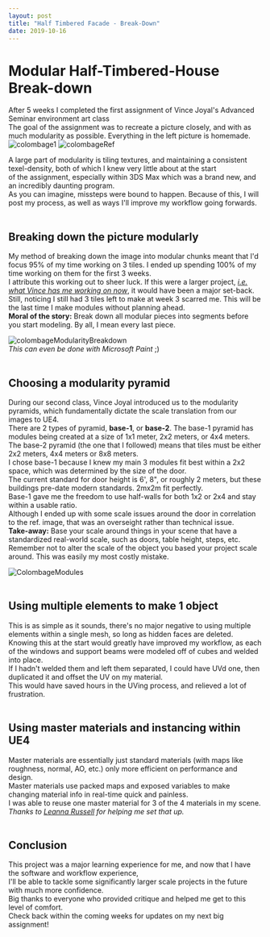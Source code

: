 ```yaml
---
layout: post
title: "Half Timbered Facade - Break-Down"
date: 2019-10-16
---
```


Modular Half-Timbered-House Break-down
===============

After 5 weeks I completed the first assignment of Vince Joyal's Advanced Seminar environment art class<br/>
The goal of the assignment was to recreate a picture closely, and with as much modularity as possible. Everything in the left picture is homemade. <br/>
![colombage1](https://i.imgur.com/t4lATKD.png)
![colombageRef](https://i.imgur.com/68jCq9E.jpg)<br/>

A large part of modularity is tiling textures, and maintaining a consistent texel-density, both of which I knew very little about at the start<br/>
of the assignment, especially within 3DS Max which was a brand new, and an incredibly daunting program.<br/>
As you can imagine, missteps were bound to happen. Because of this, I will post my process, as well as ways I'll improve my workflow going forwards. <br/>
<br/>

## Breaking down the picture modularly <br/>
My method of breaking down the image into modular chunks meant that I'd focus 95% of my time working on 3 tiles. I ended up spending 100% of my time working on them for the first 3 weeks.<br/>
I attribute this working out to sheer luck. If this were a larger project, *[i.e. what Vince has me working on now](http://alexmannion.me/blog/2019/10/17/darkagesblockout)*, it would have been a major set-back.<br/>
Still, noticing I still had 3 tiles left to make at week 3 scarred me. This will be the last time I make modules without planning ahead.<br/>
**Moral of the story:** Break down all modular pieces into segments before you start modeling. By all, I mean every last piece. <br/>

![colombageModularityBreakdown](https://i.imgur.com/8CSyv1M.jpg)<br/>
*This can even be done with Microsoft Paint* ;)<br/>
<br/>

## Choosing a modularity pyramid <br/>
During our second class, Vince Joyal introduced us to the modularity pyramids, which fundamentally dictate the scale translation from our images to UE4.<br/>
There are 2 types of pyramid, **base-1**, or **base-2**. The base-1 pyramid has modules being created at a size of 1x1 meter, 2x2 meters, or 4x4 meters. <br/>
The base-2 pyramid (the one that I followed) means that tiles must be either 2x2 meters, 4x4 meters or 8x8 meters.<br/>
I chose base-1 because I knew my main 3 modules fit best within a 2x2 space, which was determined by the size of the door.<br/>
The current standard for door height is 6', 8", or roughly 2 meters, but these buildings pre-date modern standards. 2mx2m fit perfectly.<br/>
Base-1 gave me the freedom to use half-walls for both 1x2 or 2x4 and stay within a usable ratio. <br/>
Although I ended up with some scale issues around the door in correlation to the ref. image, that was an overseight rather than technical issue.<br/>
**Take-away:** Base your scale around things in your scene that have a standardized real-world scale, such as doors, table height, steps, etc. <br/>
Remember not to alter the scale of the object you based your project scale around. This was easily my most costly mistake.<br/> 

![ColombageModules](https://i.imgur.com/ChFjKBe.png)<br/>
<br/>

## Using multiple elements to make 1 object <br/>
This is as simple as it sounds, there's no major negative to using multiple elements within a single mesh, so long as hidden faces are deleted. <br/>
Knowing this at the start would greatly have improved my workflow, as each of the windows and support beams were modeled off of cubes and welded into place.<br/>
If I hadn't welded them and left them separated, I could have UVd one, then duplicated it and offset the UV on my material.<br/>
This would have saved hours in the UVing process, and relieved a lot of frustration.<br/>
<br/>


## Using master materials and instancing within UE4 <br/>
Master materials are essentially just standard materials (with maps like roughness, normal, AO, etc.) only more efficient on performance and design.<br/>
Master materials use packed maps and exposed variables to make changing material info in real-time quick and painless. <br/>
I was able to reuse one master material for 3 of the 4 materials in my scene.<br/>
*Thanks to [Leanna Russell](https://www.artstation.com/leannarussell) for helping me set that up.* <br/>
<br/>

## Conclusion <br/>
This project was a major learning experience for me, and now that I have the software and workflow experience,<br/>
I'll be able to tackle some significantly larger scale projects in the future with much more confidence. <br/>
Big thanks to everyone who provided critique and helped me get to this level of comfort.<br/>
Check back within the coming weeks for updates on my next big assignment!<br/>
  



